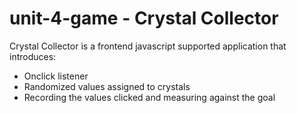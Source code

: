 # unit-4-game - Crystal Collector
Crystal Collector is a frontend javascript supported application that introduces:
* Onclick listener
* Randomized values assigned to crystals
* Recording the values clicked and measuring against the goal

